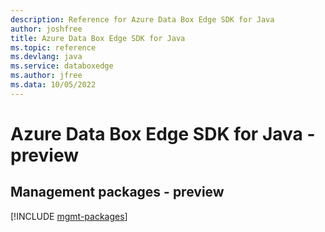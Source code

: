 ```yaml
---
description: Reference for Azure Data Box Edge SDK for Java
author: joshfree
title: Azure Data Box Edge SDK for Java
ms.topic: reference
ms.devlang: java
ms.service: databoxedge
ms.author: jfree
ms.data: 10/05/2022
---
```

# Azure Data Box Edge SDK for Java - preview

## Management packages - preview
[!INCLUDE [mgmt-packages](data-box-edge-mgmt-index.md)]